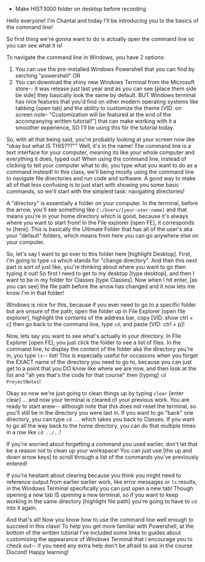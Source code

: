 * Make HIST3000 folder on desktop before recording

Hello everyone! I'm Chantal and today I'll be introducing you to the basics of the command line!

So first thing we're gonna want to do is actually open the command line so you can see what it is!

To navigate the command line in Windows, you have 2 options:
1) You can use the pre-installed Windows Powershell that you can find by serching "powershell" OR
2) You can download the shiny new Windows Terminal from the Microsoft store-- it was release just last year and as you can see [place them side be side] they basically look the same by default. BUT Windows terminal has nice features that you'd find on other modern operating systems like tabbing [open tab] and the ability to customize the theme [VID: on screen note- "Customization will be featured at the end of the accompanying written tutorial!"] that can make working with it a smoother experience, SO I'll be using this for the tutorial today.

So, with all that being said, you're probably looking at your screen now like "okay but what IS THIS???"" Well, it's in the name! The command line is a text interface for your computer, meaning its like your whole computer and everything it does, typed out! When using the command line, instead of clicking to tell your computer what to do, you type what you want to do as a command instead! In this class, we'll being mostly using the command line to navigate file directories and run code and software. A good way to make all of that less confusing is to just start with showing you some basic commands, so we'll start with the simplest task: navigating directories!

A "directory" is essentially a folder on your computer. In the terminal, before the arrow, you'll see something like `C:/Users/[your-user-name]` and that means you're in your home directory which is good, because it's always where you want to start from! In the File explorer [open FE], it corresponds to [here]. This is basically the Ultimate Folder that has all of the user's aka your "default" folders, which means from here you can go anywhere else on your computer.

So, let's say I want to go over to this folder here [highlight Desktop]. First, I'm going to type `cd` which stands for "change directory". And then this next part is sort of just like, you're thinking about where you want to go then typing it out! So first I need to get to my desktop [type desktop], and then I want to be in my folder for Classes [type Classes]. Now when I hit enter, [as you can see] the file path before the arrow has changed and it now lets me know I'm in that folder!

Windows is nice for this, because if you ever need to go to a specific folder but are unsure of the path, open the folder up in File Explorer [open file explorer], highlight the contents of the address bar, copy [VID: show ctrl + c] then go back to the command line, type `cd`, and paste [VID: ctrl + p]!

Now, lets say you want to see what's actually in your directory. In File Explorer [open FE], you just click the folder to see a list of files. In the command line, to display the content of the folder aka the directory you're in, you type `ls`-- list! This is especially useful for occasions when you forget the EXACT name of the directory you need to go to, because you can just get to a point that you DO know like where we are now, and then look at the list and "ah yes that's the code for that course" then [typing] `cd ProjectNotes`!

Okay so now we're just going to clean things up by typing `clear` [enter clear] ... and now your terminal is cleared of your previous work. You are ready to start anew-- although note that this does not reset the terminal, so you'll still be in the directory you were last in. If you want to go "back" one directory, you can type `cd ..` which takes you back to Classes. If you want to go all the way back to the home directory, you can do that multiple times in a row like `cd ../..`!

If you're worried about forgetting a command you used earlier, don't let that be a reason not to clean up your workspace! You can just use [the up and down arrow keys] to scroll through a list of the commands you've previously entered!

If you're hesitant about clearing because you think you might need to reference output from earlier earlier work, like error messages or `ls` results, in the Windows Terminal specifically you can just open a new tab! Though opening a new tab IS opening a new terminal, so if you want to keep working in the same directory [highlight file path] you're going to have to `cd` into it again.

And that's all! Now you know how to use the command line well enough to succeed in this class! To help you get more familiar with Powershell, at the bottom of the written tutorial I've included some links to guides about customizing the appearance of Windows Terminal that I encourage you to check out-- if you need any extra help don't be afraid to ask in the course Discord! Happy learning!
